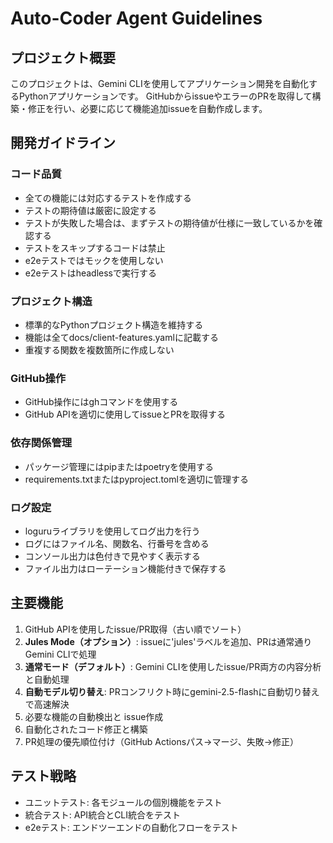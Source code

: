 # Auto-Coder Agent Guidelines

## プロジェクト概要
このプロジェクトは、Gemini CLIを使用してアプリケーション開発を自動化するPythonアプリケーションです。
GitHubからissueやエラーのPRを取得して構築・修正を行い、必要に応じて機能追加issueを自動作成します。

## 開発ガイドライン

### コード品質
- 全ての機能には対応するテストを作成する
- テストの期待値は厳密に設定する
- テストが失敗した場合は、まずテストの期待値が仕様に一致しているかを確認する
- テストをスキップするコードは禁止
- e2eテストではモックを使用しない
- e2eテストはheadlessで実行する

### プロジェクト構造
- 標準的なPythonプロジェクト構造を維持する
- 機能は全てdocs/client-features.yamlに記載する
- 重複する関数を複数箇所に作成しない

### GitHub操作
- GitHub操作にはghコマンドを使用する
- GitHub APIを適切に使用してissueとPRを取得する

### 依存関係管理
- パッケージ管理にはpipまたはpoetryを使用する
- requirements.txtまたはpyproject.tomlを適切に管理する

### ログ設定
- loguruライブラリを使用してログ出力を行う
- ログにはファイル名、関数名、行番号を含める
- コンソール出力は色付きで見やすく表示する
- ファイル出力はローテーション機能付きで保存する

## 主要機能
1. GitHub APIを使用したissue/PR取得（古い順でソート）
2. **Jules Mode（オプション）**: issueに'jules'ラベルを追加、PRは通常通りGemini CLIで処理
3. **通常モード（デフォルト）**: Gemini CLIを使用したissue/PR両方の内容分析と自動処理
4. **自動モデル切り替え**: PRコンフリクト時にgemini-2.5-flashに自動切り替えで高速解決
5. 必要な機能の自動検出と issue作成
6. 自動化されたコード修正と構築
7. PR処理の優先順位付け（GitHub Actionsパス→マージ、失敗→修正）

## テスト戦略
- ユニットテスト: 各モジュールの個別機能をテスト
- 統合テスト: API統合とCLI統合をテスト
- e2eテスト: エンドツーエンドの自動化フローをテスト
